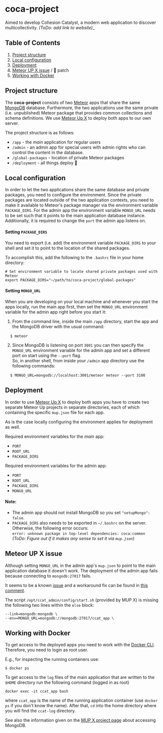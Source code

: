 # coca-project

Aimed to develop Cohesion Catalyst, a modern web application to discover multicollectivity. _(ToDo: add link to website)__


## Table of Contents

1. [Project structure](#project-structure)  
2. [Local configuration](#local-configuration)
3. [Deployment](#deployment)
4. [Meteor UP X issue](#meteor-up-x-issue) / :monkey: patch
5. [Working with Docker](#working-with-docker)



## Project structure

The __coca-project__ consists of two [Meteor](http://guide.meteor.com/#what-is-meteor) apps that share the same [MongoDB](https://docs.mongodb.org/manual/introduction/) database. Furthermore, the two applications use the same private (i.e. unpublished) Meteor package that provides common collections and schema definitions. We use [Meteor Up X](https://github.com/arunoda/meteor-up/tree/mupx) to deploy both apps to our own server.

The project structure is as follows:
* `/app` - the _main_ application for regular users
* `/admin` - an admin app for special users with admin rights who can control the content in the database.
* `/global-packages` - location of private Meteor packages
* `/deployment` - all things deploy :nut_and_bolt:


## Local configuration

In order to let the two applications share the same database and private packages, you need to configure the environment. Since the private packages are located outside of the two application contexts, you need to make it available to Meteor's package manager via the environment variable `PACKAGE_DIRS`. For the admin app the environment variable `MONGO_URL` needs to be set such that it points to the main application database instance. Additionally, it is required to change the `port` the admin app listens on.


#### Setting `PACKAGE_DIRS`

You need to export (i.e. add) the environment variable `PACKAGE_DIRS` to your shell and set it to point to the location of the shared packages.

To accomplish this, add the following to the `.bashrc` file in your home directory:  
```
# Set environment variable to locate shared private packages used with Meteor
export PACKAGE_DIRS="~/path/to/coca-project/global-packages"
```

#### Setting `MONGO_URL`

When you are developing on your local machine and whenever you start the apps locally, run the main app first, then set the `MONGO_URL` environment variable for the admin app right before you start it:  

1. From the command line, inside the main `/app` directory, start the app and the MongoDB driver with the usual command:
<pre>
  <code>$ meteor</code>
</pre>

2. Since MongoDB is listening on port `3001` you can then specify the `MONGO_URL` environment variable for the admin app and set a different port on start using the `--port` flag.  
So, in another shell, from inside your `/admin` app directory use the following commands:
<pre>
  <code>$ MONGO_URL=mongodb://localhost:3001/meteor meteor --port 3100</code>
</pre>


## Deployment

In order to use [Meteor Up X](https://github.com/arunoda/meteor-up/tree/mupx) to deploy both apps you have to create two separate Meteor Up projects in separate directories, each of which containing the specific `mup.json` file for each app.  

As is the case locally configuring the environment applies for deployment as well.

Required environment variables for the _main_ app:
* `PORT`
* `ROOT_URL`
* `PACKAGE_DIRS`

Required environment variables for the admin app:
* `PORT`
* `ROOT_URL`
* `PACKAGE_DIRS`
* `MONGO_URL`


#### Note:

* The admin app should not install MongoDB so you set `"setupMongo": false`.
* `PACKAGE_DIRS` also needs to be exported in `~/.bashrc` on the server. Otherwise, the following error occurs:  
`error: unknown package in top-level dependencies: coca:common`  
_(ToDo: Figure out if it makes any sense to  set it via `mup.json`)_


## Meteor UP X issue

Although setting `MONGO_URL` in the admin app's `mup.json` to point to the main application database it doesn't work. The deployment of the admin app fails because connecting to `mongodb:27017` fails.  

It seems to be a known [issue](https://github.com/arunoda/meteor-up/issues/758) and a workaround fix can be found in [this comment](https://github.com/arunoda/meteor-up/issues/758#issuecomment-164343450).  

The script `/opt/ccat_admin/config/start.sh` (provided by MUP X) is missing the following two lines within the `else` block:
```
--link=mongodb:mongodb \
--env=MONGO_URL=mongodb://mongodb:27017/ccat_app \
```


## Working with Docker


To get access to the deployed apps you need to work with the [Docker CLI](https://docs.docker.com/engine/reference/commandline/cli/). Therefore, you need to login as root user.  

E.g., for inspecting the running containers use:

```
$ docker ps
```


To get access to the `log` files of the main application that are written to the `$HOME` directory run the following command (logged in as root)

```
docker exec -it ccat_app bash
```

where `ccat_app` is the name of the running application container (use `docker ps` if you don't know the name). After that, `cd` into the home directory where you will find the `ccat-log` directory.

See also the information given on the [MUP X project page](https://github.com/arunoda/meteor-up/tree/mupx#accessing-the-database) about accessing  MongoDB.
